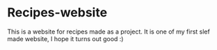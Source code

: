 # Recipes-website
This is a website for recipes made as a project.
It is one of my first slef made website, I hope it turns out good :)
